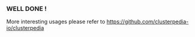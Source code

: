 <br>

### WELL DONE !

More interesting usages please refer to https://github.com/clusterpedia-io/clusterpedia
